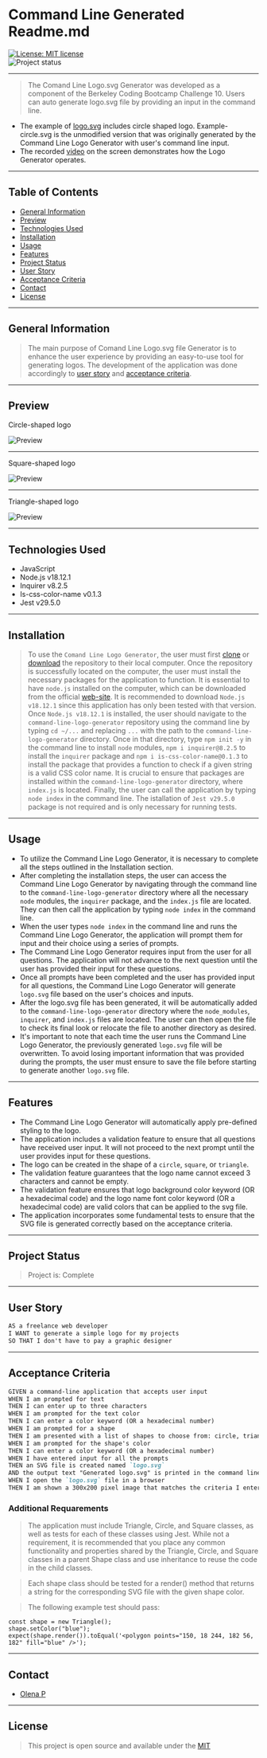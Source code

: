 # Command Line Generated Readme.md 
[![License: MIT license](https://img.shields.io/badge/License-MIT_license-success)](https://opensource.org/licenses/MIT)    
![Project status](https://img.shields.io/badge/Status-Complete-success)

--- 
> The Comand Line Logo.svg Generator was developed as a component of the Berkeley Coding Bootcamp Challenge 10. Users can auto generate logo.svg file by providing an input in the command line.
- The example of [logo.svg](./examples/example-circle.svg) includes circle shaped logo. Example-circle.svg is the unmodified version that was originally generated by the Command Line Logo Generator with user's command line input.
- The recorded [video](https://1drv.ms/v/s!Ak2qWe8ZT6ny2FHRS1EzW1b4cEcb?e=oi4XoH) on the screen demonstrates how the Logo Generator operates.

---
## Table of Contents
* [General Information](#general-information)
* [Preview](#preview)
* [Technologies Used](#technologies-used)
* [Installation](#installation)
* [Usage](#usage)
* [Features](#features)
* [Project Status](#project-status)
* [User Story](#user-story)
* [Acceptance Criteria](#acceptance-criteria)
* [Contact](#contact)
* [License](#license)

---
## General Information 
>The main purpose of Comand Line Logo.svg file Generator is to enhance the user experience by providing an easy-to-use tool for generating logos. The development of the application was done accordingly to [user story](#user-story) and [acceptance criteria](#acceptance-criteria). 

---
## Preview 
Circle-shaped logo

![Preview](./img/circle.png) 

---
Square-shaped logo

![Preview](./img/square.png)

---
Triangle-shaped logo

![Preview](./img/triangle.png)

---
## Technologies Used
-  JavaScript
-  Node.js v18.12.1
-  Inquirer v8.2.5
-  Is-css-color-name v0.1.3
-  Jest v29.5.0

---
## Installation
>To use the `Comand Line Logo Generator`, the user must first [clone](https://github.com/UserOlena/command-line-logo-generator) or [download](https://github.com/UserOlena/command-line-logo-generator/archive/refs/heads/main.zip) the repository to their local computer. Once the repository is successfully located on the computer, the user must install the necessary packages for the application to function. It is essential to have `node.js` installed on the computer, which can be downloaded from the official [web-site](https://nodejs.org/en). It is recommended to download `Node.js v18.12.1` since this application has only been tested with that version. Once `Node.js v18.12.1` is installed, the user should navigate to the `command-line-logo-generator` repository using the command line by typing `cd ~/...` and replacing `...` with the path to the `command-line-logo-generator` directory. Once in that directory, type `npm init -y` in the command line to install `node` modules, `npm i inquirer@8.2.5` to install the `inquirer` package and `npm i is-css-color-name@0.1.3` to install the package that provides a function to check if a given string is a valid CSS color name. It is crucial to ensure that packages are installed within the `command-line-logo-generator` directory, where `index.js` is located. Finally, the user can call the application by typing `node index` in the command line. The istallation of `Jest v29.5.0` package is not required and is only necessary for running tests.

---
## Usage
- To utilize the Command Line Logo Generator, it is necessary to complete all the steps outlined in the Installation section.
- After completing the installation steps, the user can access the Command Line Logo Generator by navigating through the command line to the `command-line-logo-generator` directory where all the necessary `node` modules, the `inquirer` package, and the `index.js` file are located. They can then call the application by typing `node index` in the command line.
- When the user types `node index` in the command line and runs the Command Line Logo Generator, the application will prompt them for input and their choice using a series of prompts.
- The Command Line Logo Generator requires input from the user for all questions. The application will not advance to the next question until the user has provided their input for these questions.
- Once all prompts have been completed and the user has provided input for all questions, the Command Line Logo Generator will generate `logo.svg` file based on the user's choices and inputs.
- After the logo.svg file has been generated, it will be automatically added to the `command-line-logo-generator` directory where the `node_modules`, `inquirer`, and `index.js` files are located. The user can then open the file to check its final look or relocate the file to another directory as desired.
- It's important to note that each time the user runs the Command Line Logo Generator, the previously generated `logo.svg` file will be overwritten. To avoid losing important information that was provided during the prompts, the user must ensure to save the file before starting to generate another `logo.svg` file.

---
## Features 
- The Command Line Logo Generator will automatically apply pre-defined styling to the logo.
- The application includes a validation feature to ensure that all questions have received user input. It will not proceed to the next prompt until the user provides input for these questions.
- The logo can be created in the shape of a `circle`, `square`, or `triangle`.
- The validation feature guarantees that the logo name cannot exceed 3 characters and cannot be empty.
- The validation feature ensures that logo background color keyword (OR a hexadecimal code) and the logo name font color keyword (OR a hexadecimal code) are valid colors that can be applied to the svg file.
- The application incorporates some fundamental tests to ensure that the SVG file is generated correctly based on the acceptance criteria.

---
## Project Status 
>Project is: Complete 

---
## User Story
```md
AS a freelance web developer
I WANT to generate a simple logo for my projects
SO THAT I don't have to pay a graphic designer
```  

---
## Acceptance Criteria
```md
GIVEN a command-line application that accepts user input
WHEN I am prompted for text
THEN I can enter up to three characters
WHEN I am prompted for the text color
THEN I can enter a color keyword (OR a hexadecimal number)
WHEN I am prompted for a shape
THEN I am presented with a list of shapes to choose from: circle, triangle, and square
WHEN I am prompted for the shape's color
THEN I can enter a color keyword (OR a hexadecimal number)
WHEN I have entered input for all the prompts
THEN an SVG file is created named `logo.svg`
AND the output text "Generated logo.svg" is printed in the command line
WHEN I open the `logo.svg` file in a browser
THEN I am shown a 300x200 pixel image that matches the criteria I entered
```  

### Additional Requarements
>The application must include Triangle, Circle, and Square classes, as well as tests for each of these classes using Jest. While not a requirement, it is recommended that you place any common functionality and properties shared by the Triangle, Circle, and Square classes in a parent Shape class and use inheritance to reuse the code in the child classes.

>Each shape class should be tested for a render() method that returns a string for the corresponding SVG file with the given shape color.

>The following example test should pass:

```
const shape = new Triangle();
shape.setColor("blue");
expect(shape.render()).toEqual('<polygon points="150, 18 244, 182 56, 182" fill="blue" />');
```

---
## Contact
-  [Olena P](https://github.com/UserOlena)

---
## License
>This project is open source and available under the [MIT](./LICENSE)